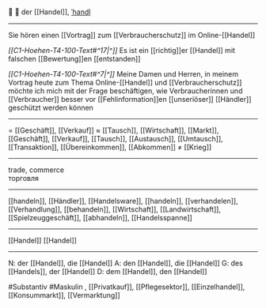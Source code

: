 🤝 🔵 der [[Handel]], [ˈhandl̩](https://youglish.com/pronounce/Handel/german)

---
Sie hören einen [[Vortrag]] zum [[Verbraucherschutz]] im Online-[[Handel]]

*[[C1-Hoehen-T4-100-Text#^17|^]]* Es ist ein [[richtig]]er [[Handel]] mit falschen [[Bewertung]]en [[entstanden]]

*[[C1-Hoehen-T4-100-Text#^7|^]]* Meine Damen und Herren, in meinem Vortrag heute zum Thema Online-[[Handel]] und [[Verbraucherschutz]] möchte ich mich mit der Frage beschäftigen, wie Verbraucherinnen und [[Verbraucher]] besser vor [[Fehlinformation]]en [[unseriöser]] [[Händler]] geschützt werden können

---
= [[Geschäft]], [[Verkauf]]
≈ [[Tausch]], [[Wirtschaft]], [[Markt]], [[Geschäft]], [[Verkauf]], [[Tausch]], [[Austausch]], [[Umtausch]], [[Transaktion]], [[Übereinkommen]], [[Abkommen]]
≠ [[Krieg]]

---
trade, commerce  
торговля

---
[[handeln]], [[Händler]], [[Handelsware]], [[handeln]], [[verhandelen]], [[Verhandlung]], [[behandeln]], [[Wirtschaft]], [[Landwirtschaft]], [[Spielzeuggeschäft]], [[abhandeln]], [[Handelsspanne]]

---
[[Handel]]
[[Handel]]


---
N: der [[Handel]], die [[Handel]]
A: den [[Handel]], die [[Handel]]
G: des [[Handels]], der [[Handel]]
D: dem [[Handel]], den [[Handel]]

#Substantiv #Maskulin
, [[Privatkauf]], [[Pflegesektor]], [[Einzelhandel]], [[Konsummarkt]], [[Vermarktung]]
